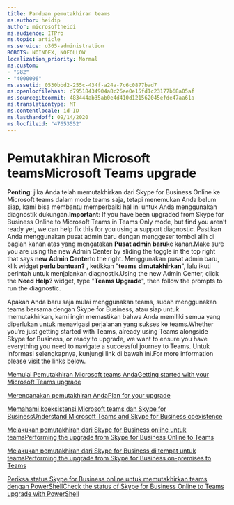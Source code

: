 ```yaml
---
title: Panduan pemutakhiran teams
ms.author: heidip
author: microsoftheidi
ms.audience: ITPro
ms.topic: article
ms.service: o365-administration
ROBOTS: NOINDEX, NOFOLLOW
localization_priority: Normal
ms.custom:
- "982"
- "4000006"
ms.assetid: 0530bbd2-255c-434f-a24a-7c6c0877bad7
ms.openlocfilehash: d79518434904a8c26ae0e15fd1c23177b68a05af
ms.sourcegitcommit: 483444ab35ab0e4d410d121562045efde47aa61a
ms.translationtype: MT
ms.contentlocale: id-ID
ms.lasthandoff: 09/14/2020
ms.locfileid: "47653552"
---
```

# <a name="microsoft-teams-upgrade"></a><span data-ttu-id="80a2c-102">Pemutakhiran Microsoft teams</span><span class="sxs-lookup"><span data-stu-id="80a2c-102">Microsoft Teams upgrade</span></span>

<span data-ttu-id="80a2c-103">**Penting**: jika Anda telah memutakhirkan dari Skype for Business Online ke Microsoft teams dalam mode teams saja, tetapi menemukan Anda belum siap, kami bisa membantu memperbaiki hal ini untuk Anda menggunakan diagnostik dukungan.</span><span class="sxs-lookup"><span data-stu-id="80a2c-103">**Important**: If you have been upgraded from Skype for Business Online to Microsoft Teams in Teams Only mode, but find you aren’t ready yet, we can help fix this for you using a support diagnostic.</span></span> <span data-ttu-id="80a2c-104">Pastikan Anda menggunakan pusat admin baru dengan menggeser tombol alih di bagian kanan atas yang mengatakan **Pusat admin baru**ke kanan.</span><span class="sxs-lookup"><span data-stu-id="80a2c-104">Make sure you are using the new Admin Center by sliding the toggle in the top right that says **new Admin Center**to the right.</span></span> <span data-ttu-id="80a2c-105">Menggunakan pusat admin baru, klik widget **perlu bantuan?** , ketikkan "**teams dimutakhirkan**", lalu ikuti perintah untuk menjalankan diagnostik.</span><span class="sxs-lookup"><span data-stu-id="80a2c-105">Using the new Admin Center, click the **Need Help?** widget, type "**Teams Upgrade**", then follow the prompts to run the diagnostic.</span></span>

<span data-ttu-id="80a2c-106">Apakah Anda baru saja mulai menggunakan teams, sudah menggunakan teams bersama dengan Skype for Business, atau siap untuk memutakhirkan, kami ingin memastikan bahwa Anda memiliki semua yang diperlukan untuk menavigasi perjalanan yang sukses ke teams.</span><span class="sxs-lookup"><span data-stu-id="80a2c-106">Whether you’re just getting started with Teams, already using Teams alongside Skype for Business, or ready to upgrade, we want to ensure you have everything you need to navigate a successful journey to Teams.</span></span> <span data-ttu-id="80a2c-107">Untuk informasi selengkapnya, kunjungi link di bawah ini.</span><span class="sxs-lookup"><span data-stu-id="80a2c-107">For more information please visit the links below.</span></span>

[<span data-ttu-id="80a2c-108">Memulai Pemutakhiran Microsoft teams Anda</span><span class="sxs-lookup"><span data-stu-id="80a2c-108">Getting started with your Microsoft Teams upgrade</span></span>](https://docs.microsoft.com/MicrosoftTeams/upgrade-start-here)

[<span data-ttu-id="80a2c-109">Merencanakan pemutakhiran Anda</span><span class="sxs-lookup"><span data-stu-id="80a2c-109">Plan for your upgrade</span></span>](https://docs.microsoft.com/MicrosoftTeams/upgrade-plan-journey)

[<span data-ttu-id="80a2c-110">Memahami koeksistensi Microsoft teams dan Skype for Business</span><span class="sxs-lookup"><span data-stu-id="80a2c-110">Understand Microsoft Teams and Skype for Business coexistence</span></span>](https://docs.microsoft.com/MicrosoftTeams/teams-and-skypeforbusiness-coexistence-and-interoperability)

[<span data-ttu-id="80a2c-111">Melakukan pemutakhiran dari Skype for Business online untuk teams</span><span class="sxs-lookup"><span data-stu-id="80a2c-111">Performing the upgrade from Skype for Business Online to Teams</span></span>](https://docs.microsoft.com/MicrosoftTeams/upgrade-to-teams-execute-skypeforbusinessonline)

[<span data-ttu-id="80a2c-112">Melakukan pemutakhiran dari Skype for Business di tempat untuk teams</span><span class="sxs-lookup"><span data-stu-id="80a2c-112">Performing the upgrade from Skype for Business on-premises to Teams</span></span>](https://docs.microsoft.com/MicrosoftTeams/upgrade-to-teams-execute-skypeforbusinesshybridonprem)
 
[<span data-ttu-id="80a2c-113">Periksa status Skype for Business online untuk memutakhirkan teams dengan PowerShell</span><span class="sxs-lookup"><span data-stu-id="80a2c-113">Check the status of Skype for Business Online to Teams upgrade with PowerShell</span></span>](https://docs.microsoft.com/powershell/module/skype/get-csteamsupgradestatus?view=skype-ps)